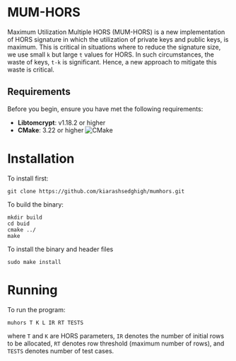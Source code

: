 # MUM-HORS 

[//]: # (<p>)
[//]: # ([//]: # &#40;  <a href="https://github.com/zama-ai/tfhe-rs/releases"><img src="https://img.shields.io/github/v/release/zama-ai/tfhe-rs?style=flat-square"></a>&#41;)
[//]: # (  <a href="LICENSE"><img src="https://img.shields.io/badge/License-BSD--3--Clause--Clear-%23ffb243?style=flat-square"></a>)

[//]: # (  <a href="https://github.com/zama-ai/bounty-program"><img src="https://img.shields.io/badge/Contribute-Zama%20Bounty%20Program-%23ffd208?style=flat-square"></a>)

[//]: # (</p>)
Maximum Utilization Multiple HORS (MUM-HORS) is a new implementation of 
HORS signature in which the utilization of private keys and
public keys, is maximum. This is critical in situations where to 
reduce the signature size, we use small `k` but large `t` values
for HORS. In such circumstances, the waste of keys, `t-k` is significant.
Hence, a new approach to mitigate this waste is critical.

## Requirements
Before you begin, ensure you have met the following requirements:

- **Libtomcrypt**: v1.18.2 or higher
- **CMake**: 3.22 or higher ![CMake](https://img.shields.io/badge/cmake-3.22%2B-blue.svg)


# Installation
To install first:
```
git clone https://github.com/kiarashsedghigh/mumhors.git
```
To build the binary:
```
mkdir build
cd buid
cmake ../
make
```
To install the binary and header files
```
sudo make install
```

# Running
To run the program:
```
muhors T K L IR RT TESTS 
```
where `T` and `K` are HORS parameters, `IR` denotes the number
of initial rows to be allocated, `RT` denotes row threshold (maximum number of rows), and
`TESTS` denotes number of test cases.
